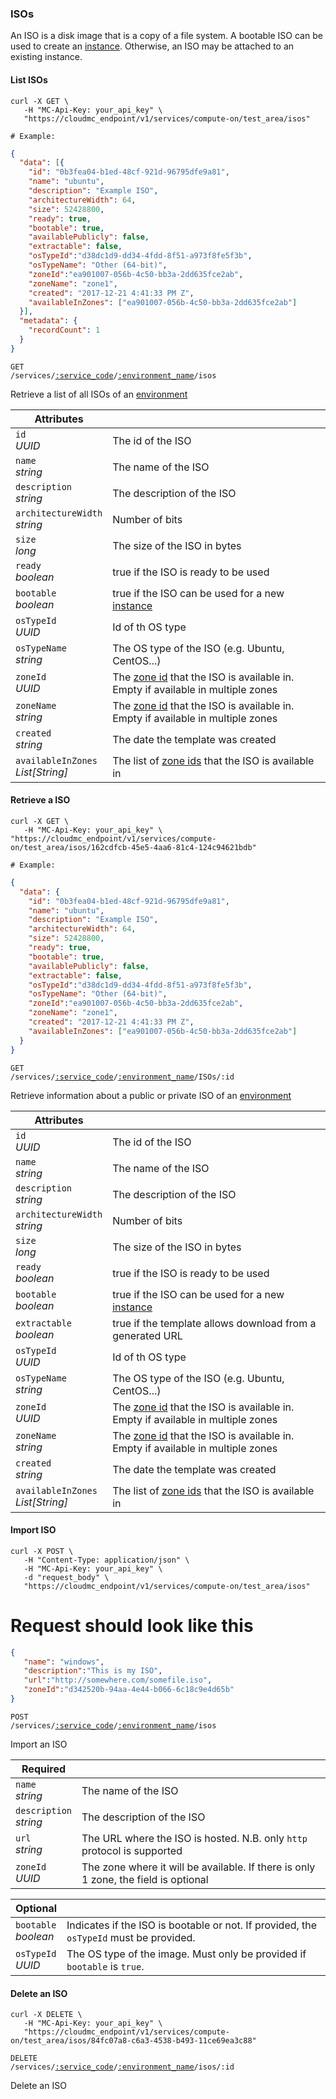 ### ISOs
An ISO is a disk image that is a copy of a file system. A bootable ISO can be used to create an [instance](#cloudstack-instances). Otherwise, an ISO may be attached to an existing instance.

#### List ISOs

```shell
curl -X GET \
   -H "MC-Api-Key: your_api_key" \
   "https://cloudmc_endpoint/v1/services/compute-on/test_area/isos"

# Example:
```
```json
{
  "data": [{
    "id": "0b3fea04-b1ed-48cf-921d-96795dfe9a81",
    "name": "ubuntu",
    "description": "Example ISO",
    "architectureWidth": 64,
    "size": 52428800,
    "ready": true,
    "bootable": true,
    "availablePublicly": false,
    "extractable": false,
    "osTypeId":"d38dc1d9-dd34-4fdd-8f51-a973f8fe5f3b",
    "osTypeName": "Other (64-bit)",
    "zoneId":"ea901007-056b-4c50-bb3a-2dd635fce2ab",
    "zoneName": "zone1",
    "created": "2017-12-21 4:41:33 PM Z",
    "availableInZones": ["ea901007-056b-4c50-bb3a-2dd635fce2ab"]
  }],
  "metadata": {
    "recordCount": 1
  }
}
```

<code>GET /services/<a href="#administration-service-connections">:service_code</a>/<a href="#administration-environments">:environment_name</a>/isos</code>

Retrieve a list of all ISOs of an [environment](#administration-environments)

Attributes | &nbsp;
---------- | -----
`id`<br/>*UUID* | The id of the ISO
`name`<br/>*string* | The name of the ISO
`description`<br/>*string* | The description of the ISO
`architectureWidth`<br/>*string* | Number of bits
`size`<br/>*long* | The size of the ISO in bytes
`ready`<br/>*boolean* | true if the ISO is ready to be used
`bootable`<br/>*boolean* | true if the ISO can be used for a new [instance](#cloudstack-instances)
`osTypeId`<br/>*UUID* | Id of th OS type
`osTypeName`<br/>*string* | The OS type of the ISO (e.g. Ubuntu, CentOS...)
`zoneId`<br/>*UUID* |The [zone id](#cloudstack-zones) that the ISO is available in. Empty if available in multiple zones
`zoneName`<br/>*string* |The [zone id](#cloudstack-zones) that the ISO is available in. Empty if available in multiple zones
`created`<br/>*string* | The date the template was created
`availableInZones`<br/>*List[String]* | The list of [zone ids](#cloudstack-zones)  that the ISO is available in

#### Retrieve a ISO

```shell
curl -X GET \
   -H "MC-Api-Key: your_api_key" \
"https://cloudmc_endpoint/v1/services/compute-on/test_area/isos/162cdfcb-45e5-4aa6-81c4-124c94621bdb"

# Example:
```
```json
{
  "data": {
    "id": "0b3fea04-b1ed-48cf-921d-96795dfe9a81",
    "name": "ubuntu",
    "description": "Example ISO",
    "architectureWidth": 64,
    "size": 52428800,
    "ready": true,
    "bootable": true,
    "availablePublicly": false,
    "extractable": false,
    "osTypeId":"d38dc1d9-dd34-4fdd-8f51-a973f8fe5f3b",
    "osTypeName": "Other (64-bit)",
    "zoneId":"ea901007-056b-4c50-bb3a-2dd635fce2ab",
    "zoneName": "zone1",
    "created": "2017-12-21 4:41:33 PM Z",
    "availableInZones": ["ea901007-056b-4c50-bb3a-2dd635fce2ab"]
  }
}
```

<code>GET /services/<a href="#administration-service-connections">:service_code</a>/<a href="#administration-environments">:environment_name</a>/ISOs/:id</code>

Retrieve information about a public or private ISO of an [environment](#administration-environments)

Attributes | &nbsp;
---------- | -----
`id`<br/>*UUID* | The id of the ISO
`name`<br/>*string* | The name of the ISO
`description`<br/>*string* | The description of the ISO
`architectureWidth`<br/>*string* | Number of bits
`size`<br/>*long* | The size of the ISO in bytes
`ready`<br/>*boolean* | true if the ISO is ready to be used
`bootable`<br/>*boolean* | true if the ISO can be used for a new [instance](#cloudstack-instances)
`extractable`<br/>*boolean* | true if the template allows download from a generated URL
`osTypeId`<br/>*UUID* | Id of th OS type
`osTypeName`<br/>*string* | The OS type of the ISO (e.g. Ubuntu, CentOS...)
`zoneId`<br/>*UUID* |The [zone id](#cloudstack-zones) that the ISO is available in. Empty if available in multiple zones
`zoneName`<br/>*string* |The [zone id](#cloudstack-zones) that the ISO is available in. Empty if available in multiple zones
`created`<br/>*string* | The date the template was created
`availableInZones`<br/>*List[String]* | The list of [zone ids](#cloudstack-zones)  that the ISO is available in

#### Import ISO

```shell
curl -X POST \
   -H "Content-Type: application/json" \
   -H "MC-Api-Key: your_api_key" \
   -d "request_body" \
   "https://cloudmc_endpoint/v1/services/compute-on/test_area/isos"
```
# Request should look like this
```json
{
   "name": "windows",
   "description":"This is my ISO",
   "url":"http://somewhere.com/somefile.iso",
   "zoneId":"d342520b-94aa-4e44-b066-6c18c9e4d65b"
}
```
<code>POST /services/<a href="#administration-service-connections">:service_code</a>/<a href="#administration-environments">:environment_name</a>/isos</code>

Import an ISO

Required                   | &nbsp;
---------------------------|-------
`name`<br/>*string*        | The name of the ISO
`description`<br/>*string* | The description of the ISO
`url`<br/>*string*         | The URL where the ISO is hosted. N.B. only `http` protocol is supported
`zoneId`<br/>*UUID*        | The zone where it will be available. If there is only 1 zone, the field is optional

Optional                   | &nbsp;
---------------------------|-------
`bootable`<br/>*boolean*   | Indicates if the ISO is bootable or not. If provided, the `osTypeId` must be provided.
`osTypeId`<br/>*UUID*      | The OS type of the image. Must only be provided if `bootable` is `true`.

#### Delete an ISO

```shell
curl -X DELETE \
   -H "MC-Api-Key: your_api_key" \
   "https://cloudmc_endpoint/v1/services/compute-on/test_area/isos/84fc07a8-c6a3-4538-b493-11ce69ea3c88"
```
<code>DELETE /services/<a href="#administration-service-connections">:service_code</a>/<a href="#administration-environments">:environment_name</a>/isos/:id</code>

Delete an ISO
